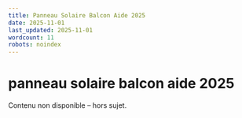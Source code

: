 ```yaml
---
title: Panneau Solaire Balcon Aide 2025
date: 2025-11-01
last_updated: 2025-11-01
wordcount: 11
robots: noindex
---
```


# panneau solaire balcon aide 2025

Contenu non disponible – hors sujet.